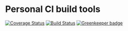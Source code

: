 # Personal CI build tools

[![Coverage Status](https://coveralls.io/repos/github/Alorel/personal-build-tools/badge.svg?branch=4.4.2)](https://coveralls.io/github/Alorel/personal-build-tools?branch=4.4.2)
[![Build Status](https://travis-ci.com/Alorel/personal-build-tools.svg?branch=4.4.2)](https://travis-ci.com/Alorel/personal-build-tools)
[![Greenkeeper badge](https://badges.greenkeeper.io/Alorel/ngx-decorators.svg)](https://greenkeeper.io/)
